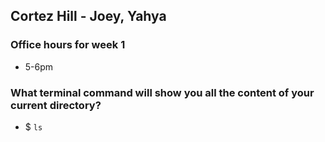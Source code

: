 ## Cortez Hill - Joey, Yahya

### Office hours for week 1
- 5-6pm
### What terminal command will show you all the content of your current directory?
- $ `ls`

